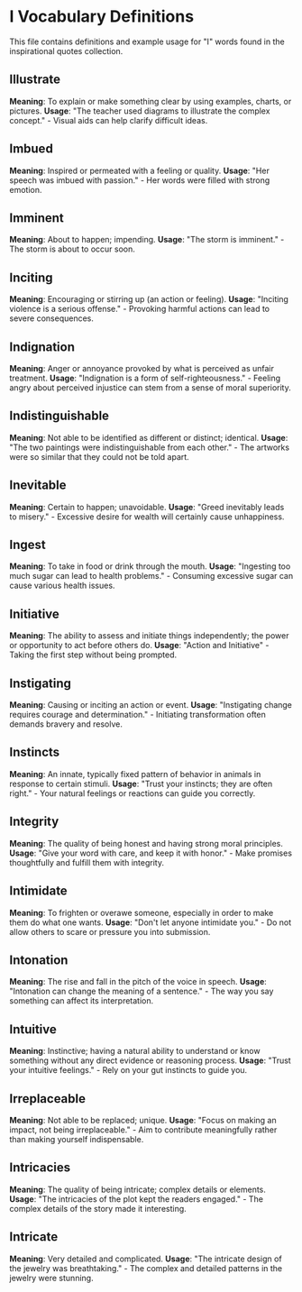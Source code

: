 # I Vocabulary Definitions

This file contains definitions and example usage for "I" words found in the inspirational quotes collection.

<!-- Add vocabulary words here following the format:
## WordName

**Meaning**: Clear, concise definition of the word.
**Usage**: "Quote or example sentence." - Explanation of the usage context.
-->

## Illustrate

**Meaning**: To explain or make something clear by using examples, charts, or pictures.
**Usage**: "The teacher used diagrams to illustrate the complex concept." - Visual aids can help clarify difficult ideas.

## Imbued

**Meaning**: Inspired or permeated with a feeling or quality.
**Usage**: "Her speech was imbued with passion." - Her words were filled with strong emotion.

## Imminent

**Meaning**: About to happen; impending.
**Usage**: "The storm is imminent." - The storm is about to occur soon.

## Inciting

**Meaning**: Encouraging or stirring up (an action or feeling).
**Usage**: "Inciting violence is a serious offense." - Provoking harmful actions can lead to severe consequences.

## Indignation

**Meaning**: Anger or annoyance provoked by what is perceived as unfair treatment.
**Usage**: "Indignation is a form of self-righteousness." - Feeling angry about perceived injustice can stem from a sense of moral superiority.

## Indistinguishable

**Meaning**: Not able to be identified as different or distinct; identical.
**Usage**: "The two paintings were indistinguishable from each other." - The artworks were so similar that they could not be told apart.

## Inevitable

**Meaning**: Certain to happen; unavoidable.
**Usage**: "Greed inevitably leads to misery." - Excessive desire for wealth will certainly cause unhappiness.

## Ingest

**Meaning**: To take in food or drink through the mouth.
**Usage**: "Ingesting too much sugar can lead to health problems." - Consuming excessive sugar can cause various health issues.

## Initiative

**Meaning**: The ability to assess and initiate things independently; the power or opportunity to act before others do.
**Usage**: "Action and Initiative" - Taking the first step without being prompted.

## Instigating

**Meaning**: Causing or inciting an action or event.
**Usage**: "Instigating change requires courage and determination." - Initiating transformation often demands bravery and resolve.

## Instincts

**Meaning**: An innate, typically fixed pattern of behavior in animals in response to certain stimuli.
**Usage**: "Trust your instincts; they are often right." - Your natural feelings or reactions can guide you correctly.

## Integrity

**Meaning**: The quality of being honest and having strong moral principles.
**Usage**: "Give your word with care, and keep it with honor." - Make promises thoughtfully and fulfill them with integrity.

## Intimidate

**Meaning**: To frighten or overawe someone, especially in order to make them do what one wants.
**Usage**: "Don't let anyone intimidate you." - Do not allow others to scare or pressure you into submission.

## Intonation

**Meaning**: The rise and fall in the pitch of the voice in speech.
**Usage**: "Intonation can change the meaning of a sentence." - The way you say something can affect its interpretation.

## Intuitive

**Meaning**: Instinctive; having a natural ability to understand or know something without any direct evidence or reasoning process.
**Usage**: "Trust your intuitive feelings." - Rely on your gut instincts to guide you.

## Irreplaceable

**Meaning**: Not able to be replaced; unique.
**Usage**: "Focus on making an impact, not being irreplaceable." - Aim to contribute meaningfully rather than making yourself indispensable.

## Intricacies

**Meaning**: The quality of being intricate; complex details or elements.
**Usage**: "The intricacies of the plot kept the readers engaged." - The complex details of the story made it interesting.

## Intricate

**Meaning**: Very detailed and complicated.
**Usage**: "The intricate design of the jewelry was breathtaking." - The complex and detailed patterns in the jewelry were stunning.
